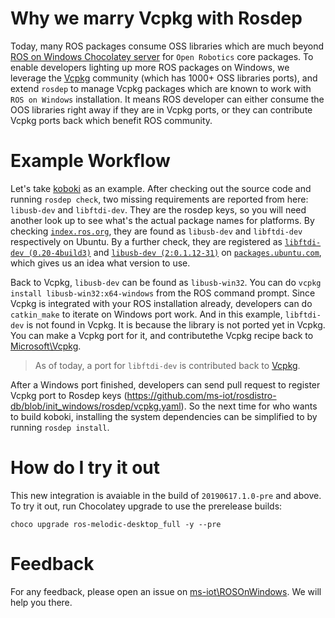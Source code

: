 <!-- ![ROS Logo](http://www.ros.org/wp-content/uploads/2013/10/rosorg-logo1.png) -->

# Why we marry Vcpkg with Rosdep

Today, many ROS packages consume OSS libraries which are much beyond [ROS on Windows Chocolatey server](https://aka.ms/ros/public) for `Open Robotics` core packages. To enable developers lighting up more ROS packages on Windows, we leverage the [Vcpkg](https://github.com/microsoft/vcpkg) community (which has 1000+ OSS libraries ports), and extend `rosdep` to manage Vcpkg packages which are known to work with `ROS on Windows` installation. It means ROS developer can either consume the OOS libraries right away if they are in Vcpkg ports, or they can contribute Vcpkg ports back which benefit ROS community.

# Example Workflow

Let's take [koboki](http://wiki.ros.org/kobuki) as an example. After checking out the source code and running `rosdep check`, two missing requirements are reported from here: `libusb-dev` and `libftdi-dev`. They are the rosdep keys, so you will need another look up to see what's the actual package names for platforms. By checking [`index.ros.org`](https://index.ros.org), they are found as `libusb-dev` and `libftdi-dev` respectively on Ubuntu. By a further check, they are registered as [`libftdi-dev (0.20-4build3)`](https://packages.ubuntu.com/bionic/libftdi-dev) and [`libusb-dev (2:0.1.12-31)`](https://packages.ubuntu.com/bionic/libusb-dev) on [`packages.ubuntu.com`](https://packages.ubuntu.com), which gives us an idea what version to use.

Back to Vcpkg, `libusb-dev` can be found as `libusb-win32`. You can do `vcpkg install libusb-win32:x64-windows` from the ROS command prompt. Since Vcpkg is integrated with your ROS installation already, developers can do `catkin_make` to iterate on Windows port work. And in this example, `libftdi-dev` is not found in Vcpkg. It is because the library is not ported yet in Vcpkg. You can make a Vcpkg port for it, and contributethe Vcpkg recipe back to [Microsoft\Vcpkg](https://github.com/microsoft/vcpkg).

> As of today, a port for  `libftdi-dev` is contributed back to [Vcpkg](https://github.com/microsoft/vcpkg/pull/6843).

After a Windows port finished, developers can send pull request to register Vcpkg port to Rosdep keys (https://github.com/ms-iot/rosdistro-db/blob/init_windows/rosdep/vcpkg.yaml). So the next time for who wants to build koboki, installing the system dependencies can be simplified to by running `rosdep install`.


# How do I try it out

This new integration is avaiable in the build of `20190617.1.0-pre` and above. To try it out, run Chocolatey upgrade to use the prerelease builds:

`choco upgrade ros-melodic-desktop_full -y --pre`


# Feedback

For any feedback, please open an issue on [ms-iot\ROSOnWindows](https://github.com/ms-iot/rosonWindows/issues). We will help you there.
